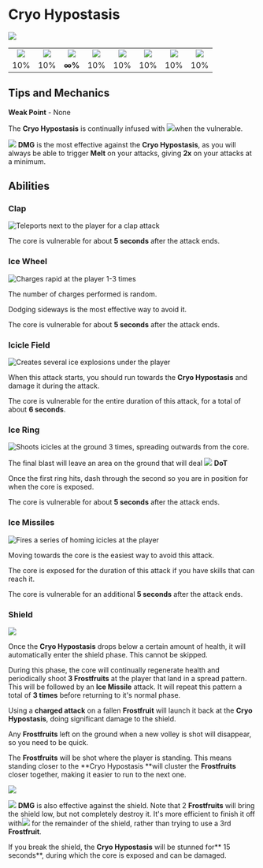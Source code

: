 # Cryo Hypostasis

![](../../.gitbook/assets/hypostasis-cryo.png)

|                                            |                                             |                                            |                                               |                                             |                                           |                                              |                                                |
| :----------------------------------------: | :-----------------------------------------: | :----------------------------------------: | :-------------------------------------------: | :-----------------------------------------: | :---------------------------------------: | :------------------------------------------: | :--------------------------------------------: |
| ![](../../.gitbook/assets/pyro\_small.png) | ![](../../.gitbook/assets/hydro\_small.png) | ![](../../.gitbook/assets/cryo\_small.png) | ![](../../.gitbook/assets/electro\_small.png) | ![](../../.gitbook/assets/anemo\_small.png) | ![](../../.gitbook/assets/geo\_small.png) | ![](../../.gitbook/assets/dendro\_small.png) | ![](../../.gitbook/assets/physical\_small.png) |
|                     10%                    |                     10%                     |                   **∞%**                   |                      10%                      |                     10%                     |                    10%                    |                      10%                     |                       10%                      |

## Tips and Mechanics

**Weak Point** - None

The **Cryo Hypostasis** is continually infused with ![](../../.gitbook/assets/cryo\_small.png)when the vulnerable.

![](../../.gitbook/assets/pyro\_small.png) **DMG** is the most effective against the **Cryo Hypostasis**, as you will always be able to trigger **Melt** on your attacks, giving **2x** on your attacks at a minimum.

## Abilities

### Clap

![Teleports next to the player for a clap attack](../../.gitbook/assets/cryohypo\_clap.gif)

The core is vulnerable for about **5 seconds** after the attack ends.

### Ice Wheel

![Charges rapid at the player 1-3 times](../../.gitbook/assets/cryohypo\_wheel.gif)

The number of charges performed is random.

Dodging sideways is the most effective way to avoid it.

The core is vulnerable for about **5 seconds** after the attack ends.

### Icicle Field

![Creates several ice explosions under the player](../../.gitbook/assets/cryohypo\_spikes.gif)

When this attack starts, you should run towards the **Cryo Hypostasis** and damage it during the attack.

The core is vulnerable for the entire duration of this attack, for a total of about **6 seconds**.

### Ice Ring

![Shoots icicles at the ground 3 times, spreading outwards from the core.](../../.gitbook/assets/cryohypo\_ring.gif)

The final blast will leave an area on the ground that will deal ![](../../.gitbook/assets/cryo\_small.png) **DoT**

Once the first ring hits, dash through the second so you are in position for when the core is exposed.

The core is vulnerable for about **5 seconds** after the attack ends.

### Ice Missiles

![Fires a series of homing icicles at the player](../../.gitbook/assets/cryohypo\_missiles.gif)

Moving towards the core is the easiest way to avoid this attack.

The core is exposed for the duration of this attack if you have skills that can reach it.

The core is vulnerable for an additional **5 seconds** after the attack ends.

### Shield

![](../../.gitbook/assets/cryohypo\_shield.gif)

Once the **Cryo Hypostasis** drops below a certain amount of health, it will automatically enter the shield phase. This cannot be skipped.

During this phase, the core will continually regenerate health and periodically shoot **3 Frostfruits** at the player that land in a spread pattern. This will be followed by an **Ice Missile** attack. It will repeat this pattern a total of **3 times** before returning to it's normal phase.

Using a **charged attack** on a fallen **Frostfruit** will launch it back at the **Cryo Hypostasis**, doing significant damage to the shield.

Any **Frostfruits** left on the ground when a new volley is shot will disappear, so you need to be quick.

The **Frostfruits** will be shot where the player is standing. This means standing closer to the \*\*Cryo Hypostasis \*\*will cluster the **Frostfruits** closer together, making it easier to run to the next one.

![](../../.gitbook/assets/cryohypo\_shield\_close.gif)

![](../../.gitbook/assets/pyro\_small.png) **DMG** is also effective against the shield. Note that 2 **Frostfruits** will bring the shield low, but not completely destroy it. It's more efficient to finish it off with![](../../.gitbook/assets/pyro\_small.png) for the remainder of the shield, rather than trying to use a 3rd **Frostfruit**.

If you break the shield, the **Cryo Hypostasis** will be stunned for\*\* 15 seconds\*\*, during which the core is exposed and can be damaged.
